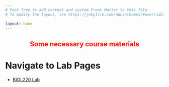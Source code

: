 ```yaml
---
# Feel free to add content and custom Front Matter to this file.
# To modify the layout, see https://jekyllrb.com/docs/themes/#overriding-theme-defaults

layout: home
---
```


<div style="text-align: center;">
    <h2 style="color: red;">Some necessary course materials</h2>
</div>

# Navigate to Lab Pages

- [BIOL220 Lab](biol220_lab.html)
